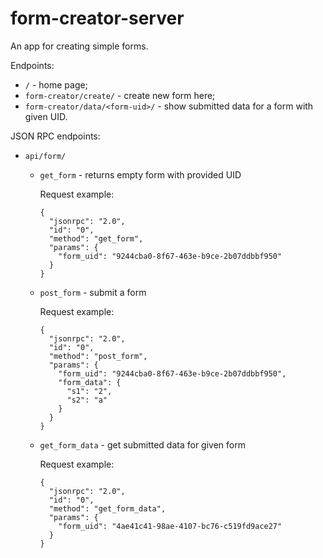 # form-creator-server

An app for creating simple forms.

Endpoints:
- `/` - home page;
- `form-creator/create/` - create new form here;
- `form-creator/data/<form-uid>/` - show submitted data for a form with given UID.

JSON RPC endpoints:
- `api/form/`
  - `get_form` - returns empty form with provided UID

     Request example:
 
        {
          "jsonrpc": "2.0",
          "id": "0",
          "method": "get_form",
          "params": {
            "form_uid": "9244cba0-8f67-463e-b9ce-2b07ddbbf950"
          }
        }

  - `post_form` - submit a form
  
     Request example:
        
        {
          "jsonrpc": "2.0",
          "id": "0",
          "method": "post_form",
          "params": {
            "form_uid": "9244cba0-8f67-463e-b9ce-2b07ddbbf950",
            "form_data": {
              "s1": "2",
              "s2": "a"
            }
          }
        }
        
  - `get_form_data` - get submitted data for given form
  
     Request example:
        
        {
          "jsonrpc": "2.0",
          "id": "0",
          "method": "get_form_data",
          "params": {
            "form_uid": "4ae41c41-98ae-4107-bc76-c519fd9ace27"
          }
        }
